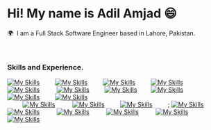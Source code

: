 # Hi! My name is Adil Amjad 😄

🌍  I am a Full Stack Software Engineer based in Lahore, Pakistan.

<br />

### Skills and Experience.

[![My Skills](https://skillicons.dev/icons?i=html)]() &nbsp;&nbsp;&nbsp;&nbsp;&nbsp;&nbsp;&nbsp; [![My Skills](https://skillicons.dev/icons?i=css)]() &nbsp;&nbsp;&nbsp;&nbsp;&nbsp;&nbsp;&nbsp; [![My Skills](https://skillicons.dev/icons?i=sass)]() &nbsp;&nbsp;&nbsp;&nbsp;&nbsp;&nbsp;&nbsp; [![My Skills](https://skillicons.dev/icons?i=bootstrap)]() &nbsp;&nbsp; &nbsp;&nbsp;&nbsp;&nbsp;&nbsp; [![My Skills](https://skillicons.dev/icons?i=tailwind)]() &nbsp;&nbsp;&nbsp;&nbsp;&nbsp; &nbsp;&nbsp; [![My Skills](https://skillicons.dev/icons?i=js)]() &nbsp;&nbsp;&nbsp;&nbsp;&nbsp;&nbsp;&nbsp; [![My Skills](https://skillicons.dev/icons?i=ts)]() &nbsp;&nbsp;&nbsp;&nbsp;&nbsp;&nbsp; [![My Skills](https://skillicons.dev/icons?i=react)]() &nbsp;&nbsp;&nbsp;&nbsp;&nbsp;&nbsp;&nbsp; [![My Skills](https://skillicons.dev/icons?i=nextjs)]() &nbsp;&nbsp;&nbsp;&nbsp;&nbsp;&nbsp;&nbsp; [![My Skills](https://skillicons.dev/icons?i=nodejs)]() <br /> &nbsp;&nbsp;&nbsp;&nbsp;&nbsp;&nbsp;&nbsp;&nbsp; [![My Skills](https://skillicons.dev/icons?i=express)]() &nbsp;&nbsp;&nbsp;&nbsp;&nbsp;&nbsp;&nbsp;&nbsp; [![My Skills](https://skillicons.dev/icons?i=mongodb)]() &nbsp;&nbsp;&nbsp;&nbsp;&nbsp;&nbsp;&nbsp; [![My Skills](https://skillicons.dev/icons?i=redis)]() &nbsp;&nbsp;&nbsp;&nbsp;&nbsp;&nbsp;&nbsp;&nbsp;; [![My Skills](https://skillicons.dev/icons?i=firebase)]() &nbsp;&nbsp;&nbsp;&nbsp;&nbsp;&nbsp;&nbsp;&nbsp; [![My Skills](https://skillicons.dev/icons?i=docker)]() &nbsp;&nbsp;&nbsp;&nbsp;&nbsp;&nbsp;&nbsp;&nbsp; [![My Skills](https://skillicons.dev/icons?i=aws)]() &nbsp;&nbsp;&nbsp;&nbsp;&nbsp;&nbsp;&nbsp;&nbsp; [![My Skills](https://skillicons.dev/icons?i=git)]() &nbsp;&nbsp;&nbsp;&nbsp;&nbsp;&nbsp;&nbsp;&nbsp; [![My Skills](https://skillicons.dev/icons?i=postman)]() &nbsp;&nbsp;&nbsp;&nbsp;&nbsp;&nbsp;&nbsp;&nbsp; [![My Skills](https://skillicons.dev/icons?i=cpp)]() 
